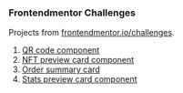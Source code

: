 ### Frontendmentor Challenges

Projects from [frontendmentor.io/challenges](https://www.frontendmentor.io/challenges).


<ol>
  <li><a href="https://gladsondutra.github.io/frontendmentor/01-qr-code-component-main
    " target="_blank">QR code component</a></li>
  <li><a href="https://gladsondutra.github.io/frontendmentor/02-nft-preview-card-component-main
    " target="_blank">NFT preview card component</a></li>
  <li><a href="https://gladsondutra.github.io/frontendmentor/03-order-summary-component-main
    " target="_blank">Order summary card</a></li>
  <li><a href="https://gladsondutra.github.io/frontendmentor/04-stats-preview-card-component-main
    " target="_blank">Stats preview card component</a></li>
</ol>
